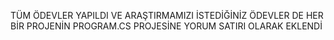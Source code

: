 TÜM ÖDEVLER YAPILDI VE ARAŞTIRMAMIZI İSTEDİĞİNİZ ÖDEVLER DE HER BİR PROJENİN PROGRAM.CS PROJESİNE YORUM SATIRI OLARAK EKLENDİ
